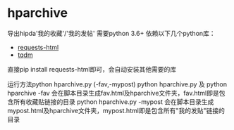 # hparchive
导出hipda'我的收藏'/'我的发帖'
需要python 3.6+
依赖以下几个python库：
- [requests-html](https://github.com/kennethreitz/requests-html)
- [tqdm](https://github.com/tqdm/tqdm)

直接pip install requests-html即可，会自动安装其他需要的库

运行方法python hparchive.py (-fav,-mypost)
python hparchive.py 及 python hparchive -fav 会在脚本目录生成fav.html及hparchive文件夹，fav.html即是包含所有收藏贴链接的目录
python hparchive.py -mypost 会在脚本目录生成mypost.html及hparchive文件夹，mypost.html即是包含所有"我的发贴"链接的目录


